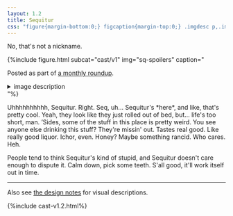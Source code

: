 ```yaml
---
layout: 1.2
title: Sequitur
css: "figure{margin-bottom:0;} figcaption{margin-top:0;} .imgdesc p,.imgdesc li{color:inherit; margin-left:1rem;}"
---
```

No, that's not a nickname.

{%include figure.html subcat="cast/v1" img="sq-spoilers" caption="<p>Posted as part of <a href='../../gallery/roundups/2022-06'>a monthly roundup</a>.</p><details class='imgdesc'><summary>image description</summary><p>“We May Be Stupid”: in which Kay Lin and Sequitur sit together, deliriously amused. Sequitur holds an empty bottle.</p></details>"%}

<section markdown="1" id="desc" class="wrap">
Uhhhhhhhhhh, Sequitur. Right. Seq, uh... Sequitur's *here*, and like, that's pretty cool. Yeah, they look like they just rolled out of bed, but... life's too short, man. ’Sides, some of the stuff in this place is pretty weird. You see anyone else drinking this stuff? They're missin' out. Tastes real good. Like really good liquor. Ichor, even. Honey? Maybe something rancid. Who cares. Heh.

People tend to think Sequitur's kind of stupid, and Sequitur doesn't care enough to dispute it. Calm down, pick some teeth. S'all good, it'll work itself out in time.
</section>

----

Also see [the design notes](designnotes/sequitur) for visual descriptions.

{%include cast-v1.2.html%}